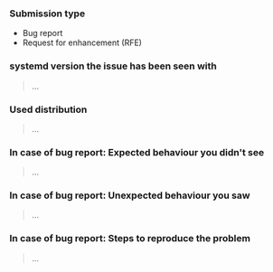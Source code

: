 ### Submission type

<!-- Delete the unnecessary option below: -->

 - Bug report
 - Request for enhancement (RFE)

<!-- **NOTE:** Do not submit anything other than bug reports or RFEs via the issue tracker! -->

### systemd version the issue has been seen with

> …

<!-- **NOTE:** Do not submit bug reports about anything but the two most recently released systemd versions upstream! -->

### Used distribution

> …

### In case of bug report: Expected behaviour you didn't see

> …

### In case of bug report: Unexpected behaviour you saw

> …

### In case of bug report: Steps to reproduce the problem

> …
